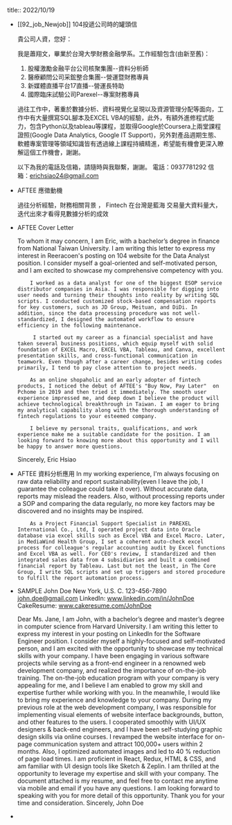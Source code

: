 title:: 2022/10/19

- [[92_job_Newjob]]
  104投遞公司時的罐頭信
  
  貴公司人資，您好：
  
  我是蕭翔文，畢業於台灣大學財務金融學系。工作經驗包含(由新至舊)：
  1. 股權激勵金融平台公司核聚集團--資料分析師
  2. 醫療顧問公司采鋐整合集團--營運暨財務專員
  3. 新媒體直播平台17直播--營運長特助
  4. 國際臨床試驗公司Parexel--專案財務專員
  
  過往工作中，著重於數據分析、資料視覺化呈現以及資源管理分配等面向，工作中有大量撰寫SQL腳本及EXCEL VBA的經驗，此外，有額外進修程式能力，包含Python以及tableau等課程，並取得Google於Coursera上兩堂課程證照(Google Data Analytics, Google IT Support)，另外對產品週期生態、軟體專案管理等領域知識皆有透過線上課程持續精進，希望能有機會更深入瞭解這個工作機會，謝謝。
  
  以下為我的電話及信箱，請隨時與我聯繫，謝謝。
  電話：0937781292
  信箱：erichsiao24@gmail.com
- AFTEE 應徵動機
  
  過往分析經驗，財務相關背景 ，
  Fintech 在台灣是藍海
  交易量大資料量大，迭代出來才看得見數據分析的成效
- AFTEE Cover Letter
  
  To whom it may concern,
          I am Eric, with a bachelor’s degree in finance from National Taiwan University. I am writing this letter to express my interest in Reeracoen's posting on 104 website for the Data Analyst position. I consider myself a goal-oriented and self-motivated person, and I am excited to showcase my comprehensive competency with you.
  
          I worked as a data analyst for one of the biggest ESOP service distributor companies in Asia. I was responsible for digging into user needs and turning their thoughts into reality by writing SQL scripts. I conducted customized stock-based compensation reports for key customers, such as JD Group, Meituan, and DiDi. In addition, since the data processing procedure was not well-standardized, I designed the automated workflow to ensure efficiency in the following maintenance.
  
           I started out my career as a financial specialist and have taken several business positions, which equip myself with solid foundation of EXCEL Macro, EXCEL VBA, Tableau, and Canva, excellent presentation skills, and cross-functional communication in teamwork. Even though after a career change, besides writing codes primarily, I tend to pay close attention to project needs.
  
          As an online shopaholic and an early adopter of fintech products, I noticed the debut of AFTEE's "Buy Now, Pay Later"  on Pchome in 2019 and then tried it immediately. The smooth user experience impressed me, and deep down I believe the product will achieve technological breakthrough in Taiwan. I am eager to bring my analytical capability along with the thorough understanding of fintech regulations to your esteemed company.
  
          I believe my personal traits, qualifications, and work experience make me a suitable candidate for the position. I am looking forward to knowing more about this opportunity and I will be happy to answer more questions.
  
  Sincerely,
  Eric Hsiao
- AFTEE 資料分析應用
          In my working experience, I'm always focusing on raw data reliability and report sustainability(even I leave the job, I guarantee the colleague could take it over). Without accurate data, reports may mislead the readers. Also, without processing reports under a SOP and comparing the data regularly, no more key factors may be discovered and no insights may be inspired.
  
          As a Project Financial Support Specialist in PAREXEL International Co., Ltd, I operated project data into Oracle database via excel skills such as Excel VBA and Excel Macro. Later, in MediaWind Health Group, I set a coherent auto-check excel process for colleague's regular accounting audit by Excel functions and Excel VBA as well. For CEO's review, I standardized and then integrated sales data from 4 subsidiaries and built a combined financial report by Tableau. Last but not the least, in The Core Group, I write SQL scripts and set up triggers and stored procedure to fulfill the report automation process.
- SAMPLE
  John Doe
  New York, U.S.
  C. 123-456-7890 
  john.doe@gmail.com
  LinkedIn: www.linkedin.com/in/JohnDoe
  CakeResume: www.cakeresume.com/JohnDoe
  
  Dear Ms. Jane,
  I am John, with a bachelor’s degree and master’s degree in computer science from Harvard University. I am writing this letter to express my interest in your posting on LinkedIn for the Software Engineer position. I consider myself a highly-focused and self-motivated person, and I am excited with the opportunity to showcase my technical skills with your company.
  I have been engaging in various software projects while serving as a front-end engineer in a renowned web development company, and realized the importance of on-the-job training. The on-the-job education program with your company is very appealing for me, and I believe I am enabled to grow my skill and expertise further while working with you. In the meanwhile, I would like to bring my experience and knowledge to your company. 
  During my previous role at the web development company, I was responsible for implementing visual elements of website interface backgrounds, button, and other features to the users. I cooperated smoothly with UI/UX designers & back-end engineers, and I have been self-studying graphic design skills via online courses. I revamped the website interface for on-page communication system and attract 100,000+ users within 2 months. Also, I optimized automated images and led to 40 % reduction of page load times. I am proficient in React, Redux, HTML & CSS, and am familiar with UI design tools like Sketch & Zeplin.
  I am thrilled at the opportunity to leverage my expertise and skill with your company. The document attached is my resume, and feel free to contact me anytime via mobile and email if you have any questions. I am looking forward to speaking with you for more detail of this opportunity. Thank you for your time and consideration.
  Sincerely,
  John Doe
-